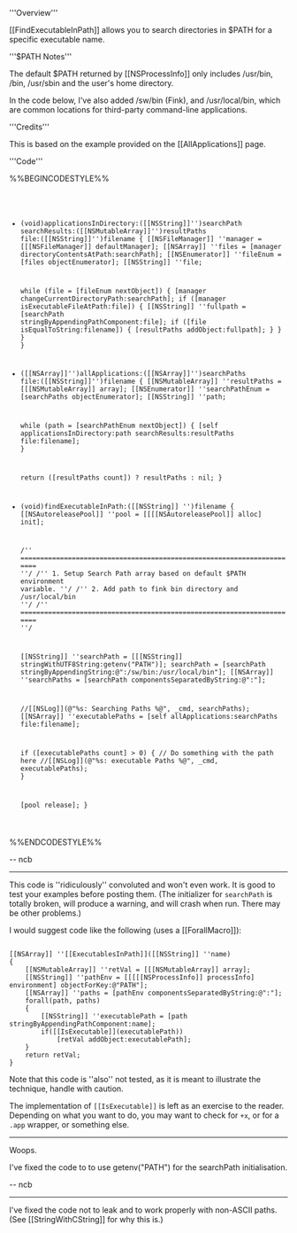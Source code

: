 '''Overview'''

[[FindExecutableInPath]] allows you to search directories in $PATH for a specific executable name. 

'''$PATH Notes'''

The default $PATH returned by [[NSProcessInfo]] only includes /usr/bin, /bin, /usr/sbin and the user's home directory. 

In the code below, I've also added /sw/bin (Fink), and /usr/local/bin, which are common locations for third-party command-line applications.

'''Credits'''

This is based on the example provided on the [[AllApplications]] page.

'''Code'''

%%BEGINCODESTYLE%%
<code>
- (void)applicationsInDirectory:([[NSString]]'')searchPath
                  searchResults:([[NSMutableArray]]'')resultPaths
                 	  file:([[NSString]]'')filename
{
    [[NSFileManager]] ''manager = [[[NSFileManager]] defaultManager];
    [[NSArray]] ''files = [manager directoryContentsAtPath:searchPath];
    [[NSEnumerator]] ''fileEnum = [files objectEnumerator]; 
	[[NSString]] ''file;
    
	while (file = [fileEnum nextObject]) {
        [manager changeCurrentDirectoryPath:searchPath];
        if ([manager isExecutableFileAtPath:file]) 
		{
            [[NSString]] ''fullpath = [searchPath stringByAppendingPathComponent:file];
            if ([file isEqualToString:filename]) 
			{
				[resultPaths addObject:fullpath];
			} 
		} 
    }
}


- ([[NSArray]]'')allApplications:([[NSArray]]'')searchPaths file:([[NSString]]'')filename 
{
    [[NSMutableArray]] ''resultPaths = [[[NSMutableArray]] array];
    [[NSEnumerator]] ''searchPathEnum = [searchPaths objectEnumerator]; 
	[[NSString]] ''path;
    
	while (path = [searchPathEnum nextObject]) 
	{
		[self applicationsInDirectory:path searchResults:resultPaths file:filename];
    }
	
	return ([resultPaths count]) ? resultPaths : nil;
}

- (void)findExecutableInPath:([[NSString]] '')filename 
{
	[[NSAutoreleasePool]] ''pool = [[[[NSAutoreleasePool]] alloc] init];
	
	/'' ======================================================================= ''/
	/'' 1. Setup Search Path array based on default $PATH environment variable. ''/
	/'' 2. Add path to fink bin directory and /usr/local/bin 				   ''/
	/'' ======================================================================= ''/
	
	[[NSString]] ''searchPath = [[[NSString]] stringWithUTF8String:getenv("PATH")];
	searchPath = [searchPath stringByAppendingString:@":/sw/bin:/usr/local/bin"];
	[[NSArray]] ''searchPaths = [searchPath componentsSeparatedByString:@":"];
	
	//[[NSLog]](@"%s: Searching Paths %@", _cmd, searchPaths);
	[[NSArray]] ''executablePaths = [self allApplications:searchPaths file:filename];
		
	if ([executablePaths count] > 0) {
		// Do something with the path here
		//[[NSLog]](@"%s: executable Paths %@", _cmd, executablePaths);	
	}
	
	[pool release];
}

</code>
%%ENDCODESTYLE%%

-- ncb

----
This code is ''ridiculously'' convoluted and won't even work. It is good to test your examples before posting them. (The initializer for <code>searchPath</code> is totally broken, will produce a warning, and will crash when run. There may be other problems.)

I would suggest code like the following (uses a [[ForallMacro]]):

<code>
[[NSArray]] ''[[ExecutablesInPath]]([[NSString]] ''name)
{
    [[NSMutableArray]] ''retVal = [[[NSMutableArray]] array];
    [[NSString]] ''pathEnv = [[[[[NSProcessInfo]] processInfo] environment] objectForKey:@"PATH"];
    [[NSArray]] ''paths = [pathEnv componentsSeparatedByString:@":"];
    forall(path, paths)
    {
        [[NSString]] ''executablePath = [path stringByAppendingPathComponent:name];
        if([[IsExecutable]](executablePath))
            [retVal addObject:executablePath];
    }
    return retVal;
}
</code>

Note that this code is ''also'' not tested, as it is meant to illustrate the technique, handle with caution.

The implementation of <code>[[IsExecutable]]</code> is left as an exercise to the reader. Depending on what you want to do, you may want to check for <code>+x</code>, or for a <code>.app</code> wrapper, or something else.


----

Woops. 

I've fixed the code to to use getenv("PATH") for the searchPath initialisation.


-- ncb

----
I've fixed the code not to leak and to work properly with non-ASCII paths. (See [[StringWithCString]] for why this is.)